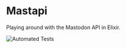 # Mastapi

Playing around with the Mastodon API in Elixir.

![Automated Tests](https://github.com/michaelanckaert/mastapi/actions/workflows/ci.yml/badge.svg?branch=master)

